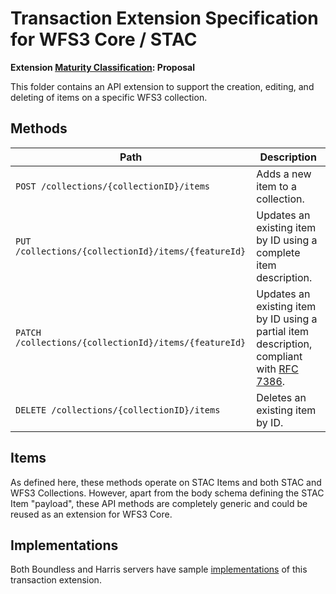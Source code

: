 # Transaction Extension Specification for WFS3 Core / STAC

**Extension [Maturity Classification](../README.md#extension-maturity): Proposal**

This folder contains an API extension to support the creation, editing, and deleting of items on a
specific WFS3 collection.

## Methods

| Path                                                  | Description                                                                                                                      |
| ----------------------------------------------------- | -------------------------------------------------------------------------------------------------------------------------------- |
| `POST /collections/{collectionID}/items`              | Adds a new item to a collection.                                                                                                 |
| `PUT /collections/{collectionId}/items/{featureId}`   | Updates an existing item by ID using a complete item description.                                                                |
| `PATCH /collections/{collectionId}/items/{featureId}` | Updates an existing item by ID using a partial item description, compliant with [RFC 7386](https://tools.ietf.org/html/rfc7386). |
| `DELETE /collections/{collectionID}/items`            | Deletes an existing item by ID.                                                                                                  |

## Items

As defined here, these methods operate on STAC Items and both STAC and WFS3 Collections. However, apart from the
body schema defining the STAC Item "payload", these API methods are completely generic and could be
reused as an extension for WFS3 Core.

## Implementations

Both Boundless and Harris servers have sample [implementations](../../implementations.md) of this transaction extension.
